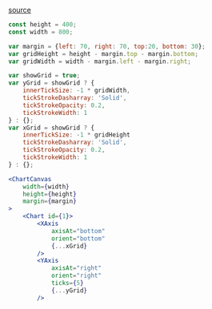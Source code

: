 [source](https://github.com/kossidts/react-stockcharts/blob/master/docs/lib/charts/LineAndScatterChartGrid.js) <!-- , [codesandbox](https://codesandbox.io/s/github/rrag/react-stockcharts-examples2/tree/master/examples/LineAndScatterChartGrid) -->

```js
const height = 400;
const width = 800;

var margin = {left: 70, right: 70, top:20, bottom: 30};
var gridHeight = height - margin.top - margin.bottom;
var gridWidth = width - margin.left - margin.right;

var showGrid = true;
var yGrid = showGrid ? {
    innerTickSize: -1 * gridWidth,
    tickStrokeDasharray: 'Solid',
    tickStrokeOpacity: 0.2,
    tickStrokeWidth: 1
} : {};
var xGrid = showGrid ? {
    innerTickSize: -1 * gridHeight
    tickStrokeDasharray: 'Solid',
    tickStrokeOpacity: 0.2,
    tickStrokeWidth: 1
} : {};
```

```jsx
<ChartCanvas
    width={width}
    height={height}
    margin={margin}
>
    <Chart id={1}>
        <XAxis
            axisAt="bottom"
            orient="bottom"
            {...xGrid}
        />
        <YAxis
            axisAt="right"
            orient="right"
            ticks={5}
            {...yGrid}
        />
```
